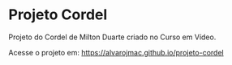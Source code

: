 # Projeto Cordel
Projeto do Cordel de Milton Duarte criado no Curso em Vídeo.

Acesse o projeto em: https://alvarojmac.github.io/projeto-cordel
